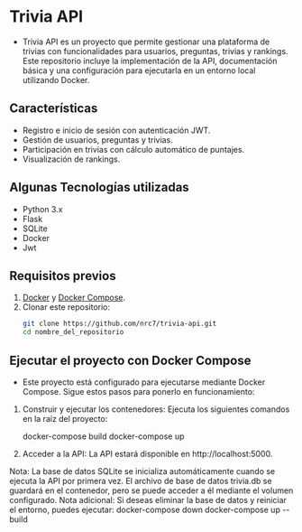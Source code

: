 # Trivia API

- Trivia API es un proyecto que permite gestionar una plataforma de trivias con funcionalidades para usuarios,
    preguntas, trivias y rankings. Este repositorio incluye la implementación de la API,
    documentación básica y una configuración para ejecutarla en un entorno local utilizando Docker.

## Características
- Registro e inicio de sesión con autenticación JWT.
- Gestión de usuarios, preguntas y trivias.
- Participación en trivias con cálculo automático de puntajes.
- Visualización de rankings.

## Algunas Tecnologías utilizadas
- Python 3.x
- Flask
- SQLite
- Docker
- Jwt

## Requisitos previos
1. [Docker](https://www.docker.com/) y [Docker Compose](https://docs.docker.com/compose/).
2. Clonar este repositorio:
   ```bash
   git clone https://github.com/nrc7/trivia-api.git
   cd nombre_del_repositorio

## Ejecutar el proyecto con Docker Compose
- Este proyecto está configurado para ejecutarse mediante Docker Compose. Sigue estos pasos para ponerlo en funcionamiento:

1. Construir y ejecutar los contenedores: Ejecuta los siguientes comandos en la raíz del proyecto:
    
    docker-compose build
    docker-compose up
  
2. Acceder a la API: La API estará disponible en http://localhost:5000.

Nota: La base de datos SQLite se inicializa automáticamente cuando se ejecuta la API por primera vez. El archivo de base de datos trivia.db se guardará en el contenedor, pero se puede acceder a él mediante el volumen configurado.
Nota adicional: Si deseas eliminar la base de datos y reiniciar el entorno, puedes ejecutar:
    docker-compose down
    docker-compose up --build
